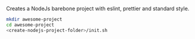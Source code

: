 Creates a NodeJs barebone project with eslint, prettier and standard style.

```bash
mkdir awesome-project
cd awesome-project
<create-nodejs-project-folder>/init.sh
```
